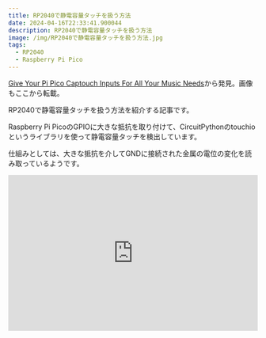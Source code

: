```yaml
---
title: RP2040で静電容量タッチを扱う方法
date: 2024-04-16T22:33:41.900044
description: RP2040で静電容量タッチを扱う方法
image: /img/RP2040で静電容量タッチを扱う方法.jpg
tags:
  - RP2040
  - Raspberry Pi Pico
---
```

[Give Your Pi Pico Captouch Inputs For All Your Music Needs](https://hackaday.com/2024/03/31/give-your-pi-pico-captouch-inputs-for-all-your-music-needs/)から発見。画像もここから転載。

RP2040で静電容量タッチを扱う方法を紹介する記事です。

Raspberry Pi PicoのGPIOに大きな抵抗を取り付けて、CircuitPythonのtouchioというライブラリを使って静電容量タッチを検出しています。

仕組みとしては、大きな抵抗を介してGNDに接続された金属の電位の変化を読み取っているようです。

<iframe width="100%" height="315" src="https://www.youtube.com/embed/Q9i8HVx6XiY" title="YouTube video player" frameborder="0" allow="accelerometer; autoplay; clipboard-write; encrypted-media; gyroscope; picture-in-picture" allowfullscreen></iframe>

